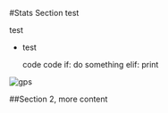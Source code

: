 #Stats Section 
test

test

* test


    code code
    if:
      do something
    elif:
      print
  


![gps](http://images.amazon.com/images/G/01/electronics/detail-page/B001VEJEGK-1.jpg)


##Section 2, more content
